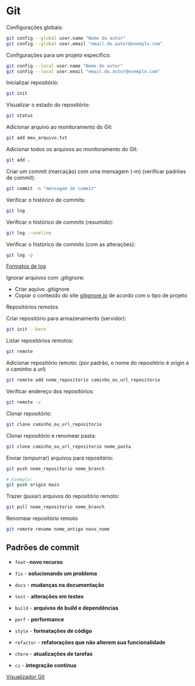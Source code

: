 # Git

Configurações globais:
``` sh
git config --global user.name "Nome do autor"
git config --global user.email "email.do.autor@exemplo.com"
```

Configurações para um projeto específico:
``` sh
git config --local user.name "Nome do autor"
git config --local user.email "email.do.autor@exemplo.com"
```

Inicializar repositório:
``` sh
git init
```

Visualizar o estado do repositório:
``` sh
git status
```

Adicionar arquivo ao monitoramento do Git:
``` sh
git add meu_arquivo.txt
```

Adicionar todos os arquivos ao monitoramento do Git:
``` sh
git add .
```

Criar um commit (marcação) com uma mensagem (-m) (verificar padrões de commit):
``` sh
git commit -m "mensagem de commit"
```

Verificar o histórico de commits:
``` sh
git log
```

Verificar o histórico de commits (resumido):
``` sh
git log --oneline
```

Verificar o histórico de commits (com as alterações):
``` sh
git log -p
```

[Formatos de log](https://devhints.io/git-log)

Ignorar arquivos com .gitignore:
* Criar aquivo .gitignore
* Copiar o conteúdo do site [gitignore.io](https://www.toptal.com/developers/gitignore) de acordo com o tipo de projeto


Repositórios remotos

Criar repositório para armazenamento (servidor):
``` sh
git init --bare
```

Listar repositórios remotos:
``` sh
git remote
```

Adicionar repositório remoto:
(por padrão, o nome do repositório é origin e o caminho a url)
``` sh
git remote add nome_repositorio caminho_ou_url_repositorio
```

Verificar endereço dos repositórios:
``` sh
git remote -v
```

Clonar repositório:
``` sh
git clone caminho_ou_url_repositorio
```

Clonar repositório e renomear pasta:
``` sh
git clone caminho_ou_url_repositorio nome_pasta
```

Enviar (empurrar) arquivos para repositório:
``` sh
git push nome_repositorio nome_branch

# Exemplo:
git push origin main
```

Trazer (puxar) arquivos do repositório remoto:
``` sh
git pull nome_repositorio nome_branch
```

Renomear repositório remoto
``` sh
git remote rename nome_antigo novo_nome
```

## Padrões de commit

- `feat`- **novo recurso** 

- `fix` - **solucionando um problema**

- `docs` - **mudanças na documentação**

- `test` - **alterações em testes**

- `build` - **arquivos de build e dependências**

- `perf` - **performance**

- `style` - **formatações de código**

- `refactor` - **refatorações que não alterem sua funcionalidade**

- `chore` - **atualizações de tarefas**

- `ci` - **integração contínua**


[Visualizador Git](https://git-school.github.io/visualizing-git/)  
